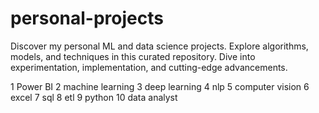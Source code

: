 # personal-projects
Discover my personal ML and data science projects. Explore algorithms, models, and techniques in this curated repository. Dive into experimentation, implementation, and cutting-edge advancements.

1	Power BI
2	machine learning
3	deep learning
4	nlp
5	computer vision
6	excel
7	sql
8	etl
9	python
10 data analyst
